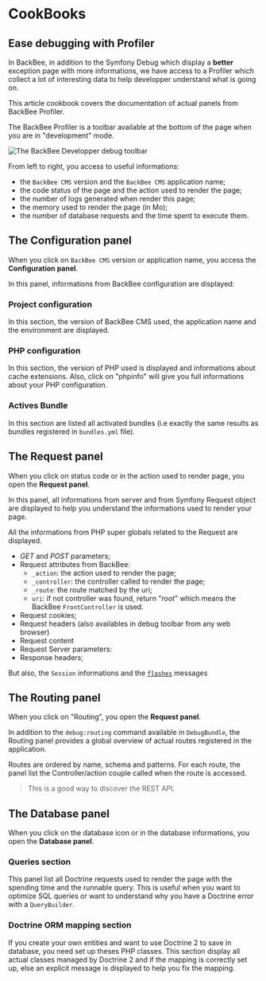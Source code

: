 # CookBooks

## Ease debugging with Profiler

In BackBee, in addition to the Symfony Debug which display a **better** exception page with more informations, we have
access to a Profiler which collect a lot of interesting data to help developper understand what is going on.

This article cookbook covers the documentation of actual panels from BackBee Profiler.

The BackBee Profiler is a toolbar available at the bottom of the page when you are in "development" mode.

![The BackBee Developper debug toolbar](http://i.imgur.com/2ukjUwd.png)

From left to right, you access to useful informations:
* the ``BackBee CMS`` version and the ``BackBee CMS`` application name;
* the code status of the page and the action used to render the page;
* the number of logs generated when render this page;
* the memory used to render the page (in Mo);
* the number of database requests and the time spent to execute them.


## The **Configuration** panel

When you click on ``BackBee CMS`` version or application name, you access the **Configuration panel**.

In this panel, informations from BackBee configuration are displayed:

### Project configuration

In this section, the version of BackBee CMS used, the application name and the environment are displayed.

### PHP configuration

In this section, the version of PHP used is displayed and informations about cache extensions.
Also, click on "phpinfo" will give you full informations about your PHP configuration.

### Actives Bundle

In this section are listed all activated bundles (i.e exactly the same results as bundles registered in ``bundles.yml`` file).

## The **Request** panel

When you click on status code or in the action used to render page, you open the **Request panel**.

In this panel, all informations from server and from Symfony Request object are displayed to help you understand the
informations used to render your page.

All the informations from PHP super globals related to the Request are displayed.

* *GET* and *POST* parameters;
* Request attributes from BackBee:
    * ``_action``: the action used to render the page;
    * ``_controller``: the controller called to render the page;
    * ``_route``: the route matched by the uri;
    * ``uri``: if not controller was found, return "_root_" which means the BackBee ``FrontController`` is used.
* Request cookies;
* Request headers (also availables in debug toolbar from any web browser)
* Request content
* Request Server parameters:
* Response headers;

But also, the ``Session`` informations and the [``flashes``](http://symfony.com/doc/current/components/http_foundation/sessions.html#flash-messages) messages


## The **Routing** panel

When you click on "Routing", you open the **Request panel**.

In addition to the ``debug:routing`` command available in ``DebugBundle``, the Routing panel provides a global overview of actual routes
registered in the application.

Routes are ordered by name, schema and patterns. For each route, the panel list the Controller/action couple called when the route is accessed.

> This is a good way to discover the REST API.

## The **Database** panel

When you click on the database icon or in the database informations, you open the **Database panel**.

### Queries section

This panel list all Doctrine requests used to render the page with the spending time and the runnable query.
This is useful when you want to optimize SQL queries or want to understand why you have a Doctrine error with a ``QueryBuilder``.

### Doctrine ORM mapping section

If you create your own entities and want to use Doctrine 2 to save in database, you need set up theses PHP classes.
This section display all actual classes managed by Doctrine 2 and if the mapping is correctly set up,
else an explicit message is displayed to help you fix the mapping.
